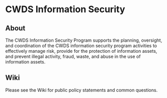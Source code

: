 # CWDS Information Security
## About
The CWDS Information Security Program supports the planning, oversight, and coordination of the CWDS information security program activities to effectively manage risk, provide for the protection of information assets, and prevent illegal activity, fraud, waste, and abuse in the use of information assets.

## Wiki
Please see the Wiki for public policy statements and common questions.
